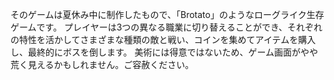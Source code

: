 そのゲームは夏休み中に制作したもので、「Brotato」のようなローグライク生存ゲームです。
プレイヤーは3つの異なる職業に切り替えることができ、それぞれの特性を活かしてさまざまな種類の敵と戦い、コインを集めてアイテムを購入し、最終的にボスを倒します。
美術には得意ではないため、ゲーム画面がやや荒く見えるかもしれません。ご容赦ください。
